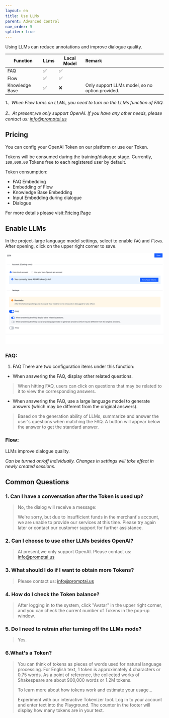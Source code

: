 ```yaml
---
layout: en
title: Use LLMs
parent: Advanced Control
nav_order: 5
spliter: true
---
```


<!-- 使用LLMs可以减少标注、提高对话准确率。 -->

Using LLMs can reduce annotations and improve dialogue quality.

|     Function   | LLms | Local Model | Remark |
|----------------|------|----------|:-------|
|      FAQ       |  ✅  |  ✅  |        |
|      Flow      |  ✅  | ✅  |      |
| Knowledge Base |  ✅  |  ❌  | Only support LLMs model, so no option provided.|

<!--Flow开启LLMs时需要将FAQ的LLMs功能开启-->

*1、When Flow turns on LLMs, you need to turn on the LLMs function of FAQ.*

*2、At present,we only support OpenAI. If you have any other needs, please contact us: [info@promptai.us](mailto:info@promptai.us)*

## Pricing
<!--开启后将在训练/对话阶段消耗Token，目前系统为所有用户赠送了`100,000.00`Token。-->
You can config your OpenAI Token on our platform or use our Token.

Tokens will be consumed during the training/dialogue stage. Currently, `100,000.00` Tokens free to each registered user by default.

<!--
token消耗:
- FAQ的Embedding
- Flow的Embedding
- Knowledge Base Embedding
- 对话时的输入Embedding
- 对话
-->

Token consumption:
- FAQ Embedding
- Embedding of Flow
- Knowledge Base Embedding
- Input Embedding during dialogue
- Dialogue

For more details please visit:[Pricing Page](https://promptai.us/pricing)


## Enable LLMs
<!--在项目-大语言模型设置中选择开启`用户问答(FAQ)`和`对话流图`，开启后点击右上角进行保存。-->
In the project-large language model settings, select to enable `FAQ` and `Flows`. After opening, click on the upper right corner to save.

![use_llms_1.jpg](/assets/images/use_llms_1.png)

<!--
1、用户问答(FAQ) 该功能下有两个配置小项：
- 回答FAQ时，显示其他相关问题。 
>   命中FAQ时可能与之关联的问题，用户可点击查看对应的回答。

- 回答FAQ时，使用大语言模型生成答案(跟原来的答案可能有差异)。
>  基于LLMs的生成能力,在匹配到FAQ的情况下根据用户的问题进行总结回答。此时会在答案下方展示按钮以获取标准的回答。

*可单独开启/关闭，设置变更后在新创建的会话中生效。*
-->

### FAQ:
1. FAQ There are two configuration items under this function:

- When answering the FAQ, display other related questions.
> When hitting FAQ, users can click on questions that may be related to it to view the corresponding answers.

- When answering the FAQ, use a large language model to generate answers (which may be different from the original answers).
> Based on the generation ability of LLMs, summarize and answer the user's questions when matching the FAQ. A button will appear below the answer to get the standard answer.


### Flow:
LLMs improve dialogue quality.

*Can be turned on/off individually. Changes in settings will take effect in newly created sessions.*
## Common Questions

<!--
### 1、Token消耗用完后能对话吗？
> 不能，此时对话将收到提示信息：
>
> We're sorry, but due to insufficient funds in the merchant's account, we are unable to provide our services at this time. Please try again later or contact our customer support for further assistance.
> 
> 在充值Token后可立刻恢复对话。

### 2、除ChatGPT外，我能选择使用其他LLMs吗？
> 请联系我们：info@promptai.us

### 3、我想获取更多Token应该如何处理?
> 请联系我们：info@promptai.us

### 4、我如何查看Token余额？
> 登录系统后点击右上角"头像"，在弹出的窗口中能查询到当前Token数量。

### 5、关闭LLMs模式后需要重新训练吗？
> Yes
-->

### 1. Can I have a conversation after the Token is used up?
> No, the dialog will receive a message:
>
> We're sorry, but due to insufficient funds in the merchant's account, we are unable to provide our services at this time. Please try again later or contact our customer support for further assistance.

### 2. Can I choose to use other LLMs besides OpenAI?
> At present,we only support OpenAI. Please contact us: info@promptai.us

### 3. What should I do if I want to obtain more Tokens?
> Please contact us: info@promptai.us

### 4. How do I check the Token balance?
> After logging in to the system, click "Avatar" in the upper right corner, and you can check the current number of Tokens in the pop-up window.

### 5. Do I need to retrain after turning off the LLMs mode?
> Yes.

### 6.What's a Token?
> You can think of tokens as pieces of words used for natural language processing. For English text, 1 token is approximately 4 characters or 0.75 words. As a point of reference, the collected works of Shakespeare are about 900,000 words or 1.2M tokens.
> 
> To learn more about how tokens work and estimate your usage…
> 
> Experiment with our interactive Tokenizer tool.
> Log in to your account and enter text into the Playground. The counter in the footer will display how many tokens are in your text.